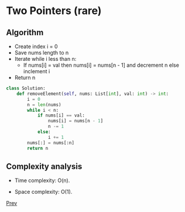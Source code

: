 # Two Pointers (rare)

## Algorithm

* Create index i = 0
* Save nums length to n
* Iterate while i less than n:
    * If nums[i] = val then nums[i] = nums[n - 1] and decrement n else inclement i
* Return n

```python
class Solution:
    def removeElement(self, nums: List[int], val: int) -> int:
        i = 0
        n = len(nums)
        while i < n:
            if nums[i] == val:
                nums[i] = nums[n - 1]
                n -= 1
            else:
                i += 1
        nums[:] = nums[:n]
        return n
```

## Complexity analysis

* Time complexity: O(n).

* Space complexity: O(1).

[Prev](solution3.md)